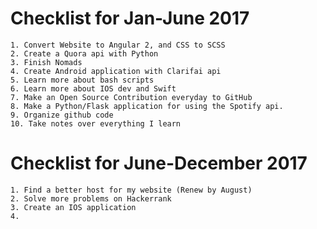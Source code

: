 # Checklist for Jan-June 2017
	1. Convert Website to Angular 2, and CSS to SCSS 
	2. Create a Quora api with Python
	3. Finish Nomads
	4. Create Android application with Clarifai api
	5. Learn more about bash scripts
	6. Learn more about IOS dev and Swift
	7. Make an Open Source Contribution everyday to GitHub
	8. Make a Python/Flask application for using the Spotify api. 
	9. Organize github code
	10. Take notes over everything I learn
	
# Checklist for June-December 2017
	1. Find a better host for my website (Renew by August)
	2. Solve more problems on Hackerrank
	3. Create an IOS application
	4. 